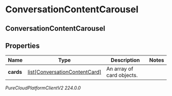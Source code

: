# ConversationContentCarousel

## ConversationContentCarousel

## Properties

|Name | Type | Description | Notes|
|------------ | ------------- | ------------- | -------------|
| **cards** | [list[ConversationContentCard]](ConversationContentCard) | An array of card objects. | |



_PureCloudPlatformClientV2 224.0.0_
